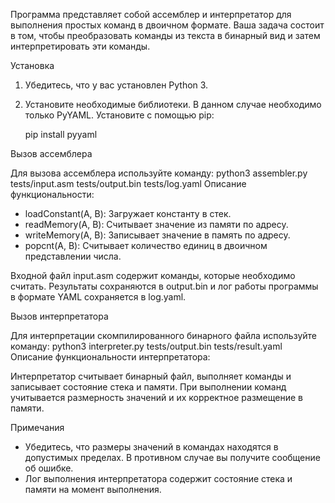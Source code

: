 Программа представляет собой ассемблер и интерпретатор для выполнения простых команд в двоичном формате. Ваша задача состоит в том, чтобы преобразовать команды из текста в бинарный вид и затем интерпретировать эти команды.

Установка

1. Убедитесь, что у вас установлен Python 3.
2. Установите необходимые библиотеки. В данном случае необходимо только PyYAML. Установите с помощью pip:
   
   pip install pyyaml
   
Вызов ассемблера

Для вызова ассемблера используйте команду:
python3 assembler.py tests/input.asm tests/output.bin tests/log.yaml
Описание функциональности:

- loadConstant(A, B): Загружает константу в стек.
- readMemory(A, B): Считывает значение из памяти по адресу.
- writeMemory(A, B): Записывает значение в память по адресу.
- popcnt(A, B): Считывает количество единиц в двоичном представлении числа.

Входной файл input.asm содержит команды, которые необходимо считать. Результаты сохраняются в output.bin и лог работы программы в формате YAML сохраняется в log.yaml.

Вызов интерпретатора

Для интерпретации скомпилированного бинарного файла используйте команду:
python3 interpreter.py tests/output.bin tests/result.yaml
Описание функциональности интерпретатора:

Интерпретатор считывает бинарный файл, выполняет команды и записывает состояние стека и памяти. При выполнении команд учитывается размерность значений и их корректное размещение в памяти.

Примечания

- Убедитесь, что размеры значений в командах находятся в допустимых пределах. В противном случае вы получите сообщение об ошибке.
- Лог выполнения интерпретатора содержит состояние стека и памяти на момент выполнения. 
